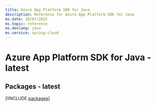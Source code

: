 ```yaml
---
title: Azure App Platform SDK for Java
description: Reference for Azure App Platform SDK for Java
ms.date: 10/07/2025
ms.topic: reference
ms.devlang: java
ms.service: spring-cloud
---
```

# Azure App Platform SDK for Java - latest
## Packages - latest
[!INCLUDE [packages](app-platform-index.md)]
